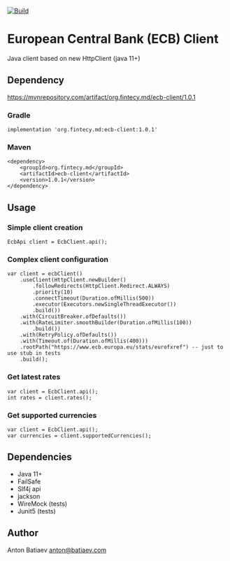 [![Build](https://github.com/fintecy/ecb-client/actions/workflows/gradle.yml/badge.svg?branch=main)](https://github.com/fintecy/ecb-client/actions/workflows/gradle.yml)

# European Central Bank (ECB) Client

Java client based on new HttpClient (java 11+)

## Dependency
https://mvnrepository.com/artifact/org.fintecy.md/ecb-client/1.0.1
### Gradle
```
implementation 'org.fintecy.md:ecb-client:1.0.1'
```
### Maven
```
<dependency>
    <groupId>org.fintecy.md</groupId>
    <artifactId>ecb-client</artifactId>
    <version>1.0.1</version>
</dependency>
```

## Usage
### Simple client creation
```
EcbApi client = EcbClient.api();
```
### Complex client configuration
```
var client = ecbClient()
    .useClient(HttpClient.newBuilder()
        .followRedirects(HttpClient.Redirect.ALWAYS)
        .priority(10)
        .connectTimeout(Duration.ofMillis(500))
        .executor(Executors.newSingleThreadExecutor())
        .build())
    .with(CircuitBreaker.ofDefaults())
    .with(RateLimiter.smoothBuilder(Duration.ofMillis(100))
        .build())
    .with(RetryPolicy.ofDefaults())
    .with(Timeout.of(Duration.ofMillis(400)))
    .rootPath("https://www.ecb.europa.eu/stats/eurofxref") -- just to use stub in tests
    .build();
```

### Get latest rates
```
var client = EcbClient.api();
int rates = client.rates();
```

### Get supported currencies
```
var client = EcbClient.api();
var currencies = client.supportedCurrencies();
```

## Dependencies
- Java 11+
- FailSafe
- Slf4j api
- jackson
- WireMock (tests)
- Junit5 (tests)

## Author
Anton Batiaev <anton@batiaev.com>
